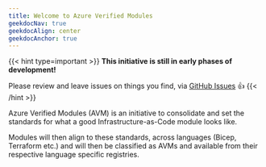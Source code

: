 ```yaml
---
title: Welcome to Azure Verified Modules
geekdocNav: true
geekdocAlign: center
geekdocAnchor: true
---
```


{{< hint type=important >}}
**This initiative is still in early phases of development!**

Please review and leave issues on things you find, via [GitHub Issues](https://github.com/Azure/Azure-Verified-Modules/issues) 👍
{{< /hint >}}

Azure Verified Modules (AVM) is an initiative to consolidate and set the standards for what a good Infrastructure-as-Code module looks like.

Modules will then align to these standards, across languages (Bicep, Terraform etc.) and will then be classified as AVMs and available from their respective language specific registries.
